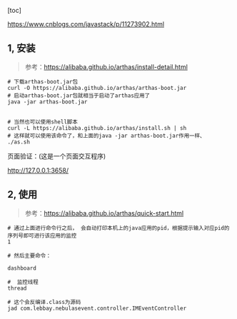 [toc]

https://www.cnblogs.com/javastack/p/11273902.html





## 1, 安装

> 参考：https://alibaba.github.io/arthas/install-detail.html

```shell
# 下载arthas-boot.jar包
curl -O https://alibaba.github.io/arthas/arthas-boot.jar
# 启动arthas-boot.jar包就相当于启动了arthas应用了
java -jar arthas-boot.jar


# 当然也可以使用shell脚本
curl -L https://alibaba.github.io/arthas/install.sh | sh
# 这样就可以使用该命令了，和上面的java -jar arthas-boot.jar作用一样、
./as.sh
```



页面验证：(这是一个页面交互程序)

http://127.0.0.1:3658/



## 2, 使用

> 参考：https://alibaba.github.io/arthas/quick-start.html

```shell
# 通过上面进行命令行之后， 会自动打印本机上的java应用的pid，根据提示输入对应pid的序列号即可进行该应用的监控
1

# 然后主要命令：

dashboard

#  监控线程
thread

# 这个会反编译.class为源码
jad com.lebbay.nebulasevent.controller.IMEventController
```





